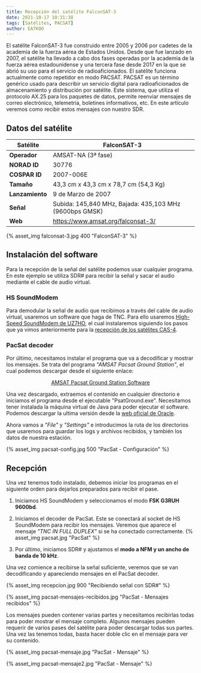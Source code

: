 ```yaml
---
title: Recepción del satélite FalconSAT-3
date: 2021-10-17 10:31:38
tags: [Satélites, PACSAT]
author: EA7KOO
---
```


El satélite FalconSAT-3 fue construido entre 2005 y 2006 por cadetes de la academia de la fuerza aérea de Estados Unidos. Desde que fue lanzado en 2007, el satélite ha llevado a cabo dos fases operadas por la academia de la fuerza aérea estadounidense y una tercera fase desde 2017 en la que se abrió su uso para el servicio de radioaficionados. El satélite funciona actualmente como repetidor en modo PACSAT.
PACSAT es un término genérico usado para describir un servicio digital para radioaficionados de almacenamiento y distribución por satélite. Este sistema, que utiliza el protocolo AX.25 para los paquetes de datos, permite reenviar mensajes de correo electrónico, telemetría, boletines informativos, etc.
En este artículo veremos como recibir estos mensajes con nuestro SDR.

<!-- more -->

## Datos del satélite

| Satélite        | FalconSAT-3 |
|-----------------|---|
| **Operador**    | AMSAT-NA (3ª fase) |
| **NORAD ID**    | 30776 |
| **COSPAR ID**   | 2007-006E |
| **Tamaño**      | 43,3 cm x 43,3 cm x 78,7 cm (54,3 Kg) |
| **Lanzamiento** | 9 de Marzo de 2007 |
| **Señal**       | Subida: 145,840 MHz, Bajada: 435,103 MHz (9600bps GMSK) |
| **Web**         | https://www.amsat.org/falconsat-3/ |

{% asset_img falconsat-3.jpg 400 "FalconSAT-3" %}


## Instalación del software

Para la recepción de la señal del satélite podemos usar cualquier programa. En este ejemplo se utiliza SDR# para recibir la señal y sacar el audio mediante el cable de audio virtual.

### HS SoundModem

Para demodular la señal de audio que recibimos a través del cable de audio virtual, usaremos un software que haga de TNC. Para ello usaremos [High-Speed SoundModem de UZ7HO](http://uz7.ho.ua/packetradio.htm), el cual instalaremos siguiendo los pasos que ya vimos anteriormente para la [recepción de los satélites CAS-4](/2020/10/10/recepcion-cas4/#Decodificar-la-senal).

### PacSat decoder

Por último, necesitamos instalar el programa que va a decodificar y mostrar los mensajes. Se trata del programa _"AMSAT Pacsat Ground Station"_, el cual podemos descargar desde el siguiente enlace:

[<center>AMSAT Pacsat Ground Station Software</center>](https://www.g0kla.com/pacsat/)

Una vez descargado, extraemos el contenido en cualquier directorio e iniciamos el programa desde el ejecutable "PsatGround.exe".
Necesitamos tener instalada la máquina virtual de Java para poder ejecutar el software. Podemos descargar la ultima versión desde la [web oficial de Oracle](https://www.java.com/es/download/).

Ahora vamos a _"File"_ y _"Settings"_ e introducimos la ruta de los directorios que usaremos para guardar los logs y archivos recibidos, y también los datos de nuestra estación.

{% asset_img pacsat-config.jpg 500 "PacSat - Configuración" %}


## Recepción

Una vez tenemos todo instalado, debemos iniciar los programas en el siguiente orden para dejarlos preparados para recibir el pase.

1. Iniciamos HS SoundModem y seleccionamos el modo **FSK G3RUH 9600bd**.

2. Iniciamos el decoder de PacSat. Este se conectará al socket de HS SoundModem para recibir los mensajes. Veremos que aparece el mensaje _"TNC IN FULL DUPLEX"_ si se ha conectado correctamente.
   {% asset_img pacsat.jpg "PacSat" %}

3. Por último, iniciamos SDR# y ajustamos el **modo a NFM y un ancho de banda de 10 kHz**.

Una vez comience a recibirse la señal suficiente, veremos que se van decodificando y apareciendo mensajes en el PacSat decoder.

{% asset_img recepcion.jpg 900 "Recibiendo señal con SDR#" %}

{% asset_img pacsat-mensajes-recibidos.jpg "PacSat - Mensajes recibidos" %}

Los mensajes pueden contener varias partes y necesitamos recibirlas todas para poder mostrar el mensaje completo. Algunos mensajes pueden requerir de varios pases del satélite para poder descargar todas sus partes.
Una vez las tenemos todas, basta hacer doble clic en el mensaje para ver su contenido.

{% asset_img pacsat-mensaje.jpg "PacSat - Mensaje" %}

{% asset_img pacsat-mensaje2.jpg "PacSat - Mensaje" %}
